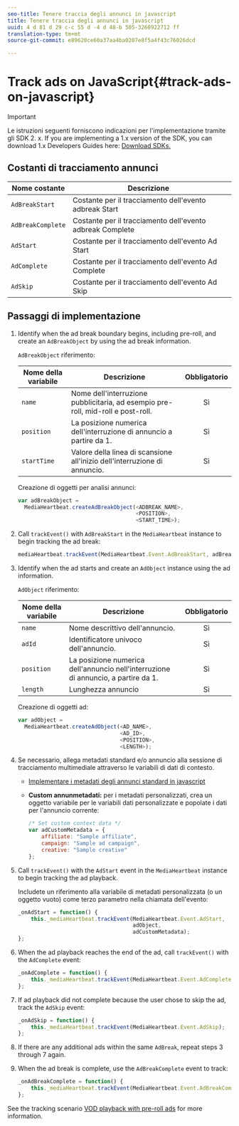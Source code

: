 ```yaml
---
seo-title: Tenere traccia degli annunci in javascript
title: Tenere traccia degli annunci in javascript
uuid: 4 d 81 d 29 c-c 55 d -4 d 48-b 505-3260922712 ff
translation-type: tm+mt
source-git-commit: e89620ce60a37aa4ba0207e8f5a4f43c76026dcd

---
```



# Track ads on JavaScript{#track-ads-on-javascript}

>[!IMPORTANT]
>
>Le istruzioni seguenti forniscono indicazioni per l'implementazione tramite gli SDK 2. x. If you are implementing a 1.x version of the SDK, you can download 1.x Developers Guides here: [Download SDKs.](/help/sdk-implement/download-sdks.md)

## Costanti di tracciamento annunci

| Nome costante | Descrizione   |
|---|---|
| `AdBreakStart` | Costante per il tracciamento dell'evento adbreak Start |
| `AdBreakComplete` | Costante per il tracciamento dell'evento adbreak Complete |
| `AdStart` | Costante per il tracciamento dell'evento Ad Start |
| `AdComplete` | Costante per il tracciamento dell'evento Ad Complete |
| `AdSkip` | Costante per il tracciamento dell'evento Ad Skip |

## Passaggi di implementazione

1. Identify when the ad break boundary begins, including pre-roll, and create an `AdBreakObject` by using the ad break information.

   `AdBreakObject` riferimento:

   | Nome della variabile | Descrizione | Obbligatorio |
   | --- | --- | :---: |
   | `name` | Nome dell'interruzione pubblicitaria, ad esempio pre-roll, mid-roll e post-roll. | Sì |
   | `position` | La posizione numerica dell'interruzione di annuncio a partire da 1. | Sì |
   | `startTime` | Valore della linea di scansione all'inizio dell'interruzione di annuncio. | Sì |

   Creazione di oggetti per analisi annunci:

   ```js
   var adBreakObject =  
     MediaHeartbeat.createAdBreakObject(<ADBREAK_NAME>,  
                                        <POSITION>,  
                                        <START_TIME>);
   ```

1. Call `trackEvent()` with `AdBreakStart` in the `MediaHeartbeat` instance to begin tracking the ad break:

   ```js
   mediaHeartbeat.trackEvent(MediaHeartbeat.Event.AdBreakStart, adBreakObject);
   ```

1. Identify when the ad starts and create an `AdObject` instance using the ad information.

   `AdObject` riferimento:

   | Nome della variabile | Descrizione | Obbligatorio |
   | --- | --- | :---: |
   | `name` | Nome descrittivo dell'annuncio. | Sì |
   | `adId` | Identificatore univoco dell'annuncio. | Sì |
   | `position` | La posizione numerica dell'annuncio nell'interruzione di annuncio, a partire da 1. | Sì |
   | `length` | Lunghezza annuncio | Sì |

   Creazione di oggetti ad:

   ```js
   var adObject =  
     MediaHeartbeat.createAdObject(<AD_NAME>,  
                                   <AD_ID>,  
                                   <POSITION>,  
                                   <LENGTH>);
   ```

1. Se necessario, allega metadati standard e/o annuncio alla sessione di tracciamento multimediale attraverso le variabili di dati di contesto.

   * [Implementare i metadati degli annunci standard in javascript](/help/sdk-implement/track-ads/impl-std-ad-metadata/impl-std-ad-metadata-js.md)
   * **Custom annunmetadati:** per i metadati personalizzati, crea un oggetto variabile per le variabili dati personalizzate e popolate i dati per l'annuncio corrente:

      ```js
      /* Set custom context data */ 
      var adCustomMetadata = { 
          affiliate: "Sample affiliate", 
          campaign: "Sample ad campaign", 
          creative: "Sample creative" 
      };
      ```

1. Call `trackEvent()` with the `AdStart` event in the `MediaHeartbeat` instance to begin tracking the ad playback.

   Includete un riferimento alla variabile di metadati personalizzata (o un oggetto vuoto) come terzo parametro nella chiamata dell'evento:

   ```js
   _onAdStart = function() { 
       this._mediaHeartbeat.trackEvent(MediaHeartbeat.Event.AdStart,  
                                       adObject,  
                                       adCustomMetadata); 
   };
   ```

1. When the ad playback reaches the end of the ad, call `trackEvent()` with the `AdComplete` event:

   ```js
   _onAdComplete = function() { 
       this._mediaHeartbeat.trackEvent(MediaHeartbeat.Event.AdComplete); 
   };
   ```

1. If ad playback did not complete because the user chose to skip the ad, track the `AdSkip` event:

   ```js
   _onAdSkip = function() { 
       this._mediaHeartbeat.trackEvent(MediaHeartbeat.Event.AdSkip); 
   };
   ```

1. If there are any additional ads within the same `AdBreak`, repeat steps 3 through 7 again.
1. When the ad break is complete, use the `AdBreakComplete` event to track:

   ```js
   _onAdBreakComplete = function() { 
       this._mediaHeartbeat.trackEvent(MediaHeartbeat.Event.AdBreakComplete); 
   };
   ```

See the tracking scenario [VOD playback with pre-roll ads](/help/sdk-implement/tracking-scenarios/vod-preroll-ads.md) for more information.
